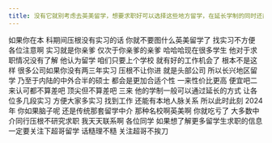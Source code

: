 ```yaml
---
title: 没有它就别考虑去英美留学，想要求职好可以选择这些地方留学，在延长学制的同时还能多几段实习
---
```

如果你在本
科期间压根没有实习的话
你就不要图什么英美留学了
找实习不方便
各位注意啊
实习就是你亲爹
仅次于你亲爹的亲爹
哈哈哈现在很多学生
他对于求职情况没有了解
他认为留学
咱们只要上个学校
就有好的工作机会了
根本不是这样
很多公司如果你没有两三年实习
压根不让你进
就是头部公司
所以长兴地区留学
乃至于内陆的中外合半的硕士
都会是更加合适个性
一来性价比更高
便宜吧二来认可都不算差吧
顶尖但不算差吧
三来
他的学制一般可以通过延长的方式
让各位多几段实习
方便大家多实习
找到工作
还能有本地人脉关系
所以此时此刻 2024年
你如果脑子呢
还是传统那套留学中介
那种名校啊英美啊
你就吃亏了
大多数中介同行压根不研究求职
我天天联系啊
各位同学
如果想了解更多留学生求职的信息
一定要关注下超哥留学
话糙理不糙
关注超哥不挨刀

